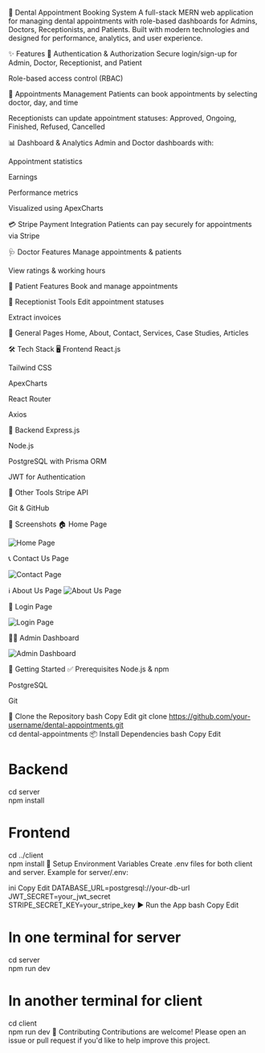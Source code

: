 🦷 Dental Appointment Booking System
A full-stack MERN web application for managing dental appointments with role-based dashboards for Admins, Doctors, Receptionists, and Patients. Built with modern technologies and designed for performance, analytics, and user experience.

✨ Features
🔐 Authentication & Authorization
Secure login/sign-up for Admin, Doctor, Receptionist, and Patient

Role-based access control (RBAC)

📅 Appointments Management
Patients can book appointments by selecting doctor, day, and time

Receptionists can update appointment statuses:
Approved, Ongoing, Finished, Refused, Cancelled

📊 Dashboard & Analytics
Admin and Doctor dashboards with:

Appointment statistics

Earnings

Performance metrics

Visualized using ApexCharts

💳 Stripe Payment Integration
Patients can pay securely for appointments via Stripe

🩺 Doctor Features
Manage appointments & patients

View ratings & working hours

👤 Patient Features
Book and manage appointments

🧾 Receptionist Tools
Edit appointment statuses

Extract invoices

📄 General Pages
Home, About, Contact, Services, Case Studies, Articles

🛠️ Tech Stack
🖥️ Frontend
React.js

Tailwind CSS

ApexCharts

React Router

Axios

🔧 Backend
Express.js

Node.js

PostgreSQL with Prisma ORM

JWT for Authentication

🔗 Other Tools
Stripe API

Git & GitHub

📸 Screenshots
🏠 Home Page

![Home Page](./assets/home.png)




📞 Contact Us Page

![Contact Page](./assets/contact.png)


ℹ️ About Us Page
![About Us Page](./assets/about.png)



🔐 Login Page


![Login Page](./assets/login.png)


🧑‍💼 Admin Dashboard

![Admin Dashboard](./assets/dashboard.png)



🚀 Getting Started
✅ Prerequisites
Node.js & npm

PostgreSQL

Git

📂 Clone the Repository
bash
Copy
Edit
git clone https://github.com/your-username/dental-appointments.git  
cd dental-appointments
📦 Install Dependencies
bash
Copy
Edit
# Backend  
cd server  
npm install  

# Frontend  
cd ../client  
npm install
🔐 Setup Environment Variables
Create .env files for both client and server.
Example for server/.env:

ini
Copy
Edit
DATABASE_URL=postgresql://your-db-url  
JWT_SECRET=your_jwt_secret  
STRIPE_SECRET_KEY=your_stripe_key
▶️ Run the App
bash
Copy
Edit
# In one terminal for server  
cd server  
npm run dev  

# In another terminal for client  
cd client  
npm run dev
🤝 Contributing
Contributions are welcome!
Please open an issue or pull request if you'd like to help improve this project.
